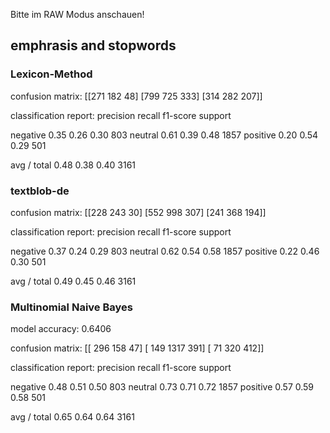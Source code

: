Bitte im RAW Modus anschauen!

## emphrasis and stopwords
### Lexicon-Method
confusion matrix:
[[271 182  48]
 [799 725 333]
 [314 282 207]]

classification report:
             precision    recall  f1-score   support

   negative       0.35      0.26      0.30       803
    neutral       0.61      0.39      0.48      1857
   positive       0.20      0.54      0.29       501

avg / total       0.48      0.38      0.40      3161

### textblob-de
confusion matrix:
[[228 243  30]
 [552 998 307]
 [241 368 194]]

classification report:
             precision    recall  f1-score   support

   negative       0.37      0.24      0.29       803
    neutral       0.62      0.54      0.58      1857
   positive       0.22      0.46      0.30       501

avg / total       0.49      0.45      0.46      3161

### Multinomial Naive Bayes
model accuracy: 0.6406

confusion matrix:
[[ 296  158   47]
 [ 149 1317  391]
 [  71  320  412]]

classification report:
             precision    recall  f1-score   support

   negative       0.48      0.51      0.50       803
    neutral       0.73      0.71      0.72      1857
   positive       0.57      0.59      0.58       501

avg / total       0.65      0.64      0.64      3161

